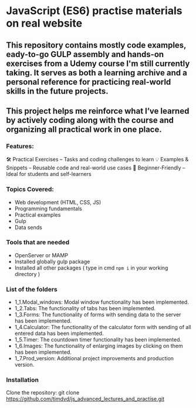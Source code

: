 # JavaScript (ES6) practise materials on real website

## This repository contains mostly code examples, eady-to-go GULP assembly and hands-on exercises from a Udemy course I'm still currently taking. It serves as both a learning archive and a personal reference for practicing real-world skills in the future projects.

## This project helps me reinforce what I’ve learned by actively coding along with the course and organizing all practical work in one place.

### Features:
🛠️ Practical Exercises – Tasks and coding challenges to learn
💡 Examples & Snippets – Reusable code and real-world use cases
🚀 Beginner-Friendly – Ideal for students and self-learners

### Topics Covered:
 - Web development (HTML, CSS, JS)
 - Programming fundamentals
 - Practical examples
 - Gulp
 - Data sends

### Tools that are needed
 - OpenServer or MAMP
 - Installed globally gulp package 
 - Installed all other packages ( type in cmd `npm i` in your working directory )

### List of the folders
 - 1_1.Modal_windows: Modal window functionality has been implemented.
 - 1_2.Tabs: The functionality of tabs has been implemented.
 - 1_3.Forms: The functionality of forms with sending data to the server has been implemented.
 - 1_4.Calculator: The functionality of the calculator form with sending of all entered data has been implemented.
 - 1_5.Timer: The countdown timer functionality has been implemented.
 - 1_6.Images: The functionality of enlarging images by clicking on them has been implemented.
 - 1_7.Prod_version: Additional project improvements and production version.

### Installation
Clone the repository: git clone https://github.com/timdvd/js_advanced_lectures_and_practise.git
